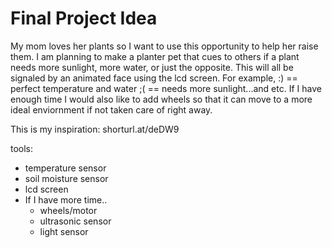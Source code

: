 # Final Project Idea

My mom loves her plants so I want to use this opportunity to help her raise them. I am planning to make a planter pet that cues to others if a plant needs more sunlight, more water, or just the opposite. This will all be signaled by an animated face using the lcd screen. For example, :) == perfect temperature and water ;( == needs more sunlight...and etc. If I have enough time I would also like to add wheels so that it can move to a more ideal enviornment if not taken care of right away. 

This is my inspiration: shorturl.at/deDW9

tools:
* temperature sensor
* soil moisture sensor 
* lcd screen 
* If I have more time.. 
  * wheels/motor 
  * ultrasonic sensor 
  * light sensor 
